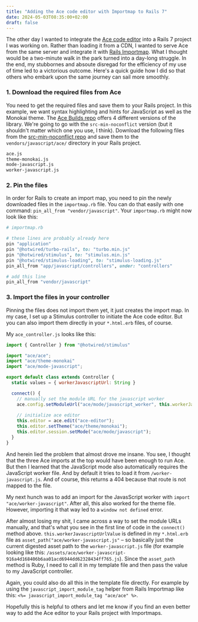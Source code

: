 ```yaml
---
title: "Adding the Ace code editor with Importmap to Rails 7"
date: 2024-05-03T08:35:00+02:00
draft: false
---
```


The other day I wanted to integrate the [Ace code editor](https://ace.c9.io/) into a Rails 7 project I was working on. Rather than loading it from a CDN, I wanted to serve Ace from the same server and integrate it with [Rails Importmap](https://github.com/rails/importmap-rails). What I thought would be a two-minute walk in the park turned into a day-long struggle. In the end, my stubbornes and absoute disregad for the efficiency of my use of time led to a victorious outcome. Here's a quick guide how I did so that others who embark upon the same journey can sail more smoothly.

### 1. Download the required files from Ace
You need to get the required files and save them to your Rails project. In this example, we want syntax highlighting and hints for JavaScript as well as the Monokai theme. The [Ace Builds repo](https://github.com/ajaxorg/ace-builds/) offers 4 different versions of the library. We're going to go with the `src-min-noconflict` version (but it shouldn't matter which one you use, I think). Download the following files from the [src-min-noconflict repo](https://github.com/ajaxorg/ace-builds/tree/master/src-min-noconflict) and save them to the `vendors/javascript/ace/` directory in your Rails project.

```bash
ace.js
theme-monokai.js
mode-javascript.js
worker-javascript.js
```

### 2. Pin the files
In order for Rails to create an import map, you need to pin the newly downloaded files in the `importmap.rb` file. You can do that easily with one command: `pin_all_from "vendor/javascript"`. Your `importmap.rb` might now look like this:

```ruby
# importmap.rb

# these lines are probably already here
pin "application"
pin "@hotwired/turbo-rails", to: "turbo.min.js"
pin "@hotwired/stimulus", to: "stimulus.min.js"
pin "@hotwired/stimulus-loading", to: "stimulus-loading.js"
pin_all_from "app/javascript/controllers", under: "controllers"

# add this line
pin_all_from "vendor/javascript"
```

### 3. Import the files in your controller
Pinning the files does not import them yet, it just creates the import map. In my case, I set up a Stimulus controller to initiate the Ace code editor. But you can also import them directly in your `*.html.erb` files, of course.

My `ace_controller.js` looks like this:

```javascript
import { Controller } from "@hotwired/stimulus"

import "ace/ace";
import "ace/theme-monokai"
import "ace/mode-javascript";

export default class extends Controller {
  static values = { workerJavascriptUrl: String }

  connect() {
    // manually set the module URL for the javascript worker
    ace.config.setModuleUrl("ace/mode/javascript_worker", this.workerJavascriptUrlValue);
    
    // initialize ace editor
    this.editor = ace.edit("ace-editor");
    this.editor.setTheme("ace/theme/monokai");
    this.editor.session.setMode("ace/mode/javascript");
  }
}
```

And herein lied the problem that almost drove me insane. You see, I thought that the three Ace imports at the top would have been enough to run Ace. But then I learned that the JavaScript mode also automatically requires the JavaScript worker file. And by default it tries to load it from `/worker-javascript.js`. And of course, this returns a 404 because that route is not mapped to the file.

My next hunch was to add an import for the JavasScript worker with `import "ace/worker-javascript"`. After all, this also worked for the theme file. However, importing it that way led to a `window not defined` error.

After almost losing my shit, I came across a way to set the module URLs manually, and that's what you see in the first line of code in the `connect()` method above. `this.workerJavascriptUrlValue` is defined in my `*.html.erb` file as `asset_path("ace/worker-javascript.js"` – so basically just the current digested asset path to the `worker-javascript.js` file (for example looking like this: `/assets/ace/worker-javascript-916a4d168406b6aa01acd6944dd62328434ff765.js`). Since the `asset_path` method is Ruby, I need to call it in my template file and then pass the value to my JavaScript controller.

Again, you could also do all this in the template file directly. For example by using the `javascript_import_module_tag` helper from Rails Importmap like this: `<%= javascript_import_module_tag "ace/ace" %>`.


Hopefully this is helpful to others and let me know if you find an even better way to add the Ace editor to your Rails project with Importmaps.
